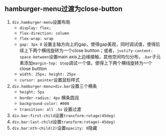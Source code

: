 

## hamburger-menu过渡为close-button
1. `div.hamburger-menu`设置布局
    * `display: flex;`
    * `flex-direction: column`
    * `flex-wrap: wrap`
    * `gap: 3px 0` 设置主轴方向上的gap，使得gap美观，同时调试值，使得后续上下两个横线旋转为一个close buttton；或者，`justify-content: space-between`设置main axis上边缘接触，其他空间均匀分布，`.bar`子元素添加`margin-top: $top`调试一个值，使得上下两个横线旋转为一个close buttton
    * `width: 25px; height: 25px`
    * `cursor: pointer`设置鼠标样式
2. `div.hamburger-menu>div.bar`设置三个横条
    * `height: 5px`
    * `border-radius: 4px` 横条圆润
    * `background-color: #000`
    * `transition: all .5s` 设置过渡
3. `div.bar:first-child`设置`transform:rotage(45deg)`
4. `div.bar:last-child`设置`transform:rotage(-45deg)`
5. `div.bar:nth-child(2)`设置`opacity: 0`隐藏
